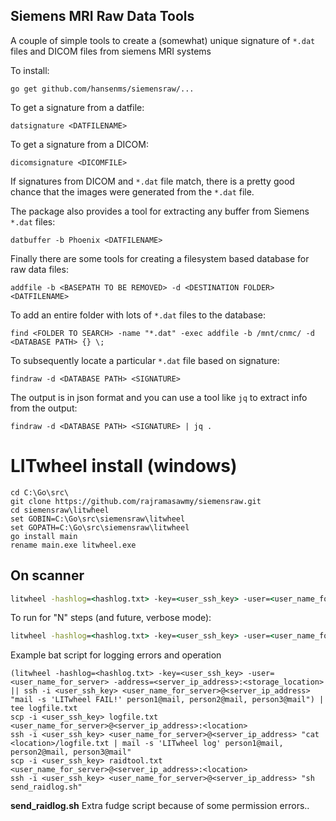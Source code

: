 Siemens MRI Raw Data Tools
---------------------------

A couple of simple tools to create a (somewhat) unique signature of `*.dat` files and DICOM files from siemens MRI systems

To install:

    go get github.com/hansenms/siemensraw/...


To get a signature from a datfile:

    datsignature <DATFILENAME>

To get a signature from a DICOM:

    dicomsignature <DICOMFILE>


If signatures from DICOM and `*.dat` file match, there is a pretty good chance that the images were generated from the `*.dat` file.

The package also provides a tool for extracting any buffer from Siemens `*.dat` files:

    datbuffer -b Phoenix <DATFILENAME>

Finally there are some tools for creating a filesystem based database for raw data files:

    addfile -b <BASEPATH TO BE REMOVED> -d <DESTINATION FOLDER> <DATFILENAME>

To add an entire folder with lots of `*.dat` files to the database:

    find <FOLDER TO SEARCH> -name "*.dat" -exec addfile -b /mnt/cnmc/ -d <DATABASE PATH> {} \;

To subsequently locate a particular `*.dat` file based on signature:

    findraw -d <DATABASE PATH> <SIGNATURE>

The output is in json format and you can use a tool like `jq` to extract info from the output:

    findraw -d <DATABASE PATH> <SIGNATURE> | jq .


# LITwheel install (windows)
```
cd C:\Go\src\
git clone https://github.com/rajramasawmy/siemensraw.git
cd siemensraw\litwheel
set GOBIN=C:\Go\src\siemensraw\litwheel
set GOPATH=C:\Go\src\siemensraw\litwheel
go install main
rename main.exe litwheel.exe
```

## On scanner
```cmd
litwheel -hashlog=<hashlog.txt> -key=<user_ssh_key> -user=<user_name_for_server> -address=<server_ip_address>:<storage_location>
```

To run for "N" steps (and future, verbose mode):
```cmd
litwheel -hashlog=<hashlog.txt> -key=<user_ssh_key> -user=<user_name_for_server> -address=<server_ip_address>:<storage_location> -debug=<N>
```

Example bat script for logging errors and operation
```
(litwheel -hashlog=<hashlog.txt> -key=<user_ssh_key> -user=<user_name_for_server> -address=<server_ip_address>:<storage_location>  || ssh -i <user_ssh_key> <user_name_for_server>@<server_ip_address> "mail -s 'LITwheel FAIL!' person1@mail, person2@mail, person3@mail") | tee logfile.txt
scp -i <user_ssh_key> logfile.txt <user_name_for_server>@<server_ip_address>:<location>
ssh -i <user_ssh_key> <user_name_for_server>@<server_ip_address> "cat <location>/logfile.txt | mail -s 'LITwheel log' person1@mail, person2@mail, person3@mail"
scp -i <user_ssh_key> raidtool.txt <user_name_for_server>@<server_ip_address>:<location>
ssh -i <user_ssh_key> <user_name_for_server>@<server_ip_address> "sh send_raidlog.sh"
```

__send_raidlog.sh__ Extra fudge script because of some permission errors..
```

```
